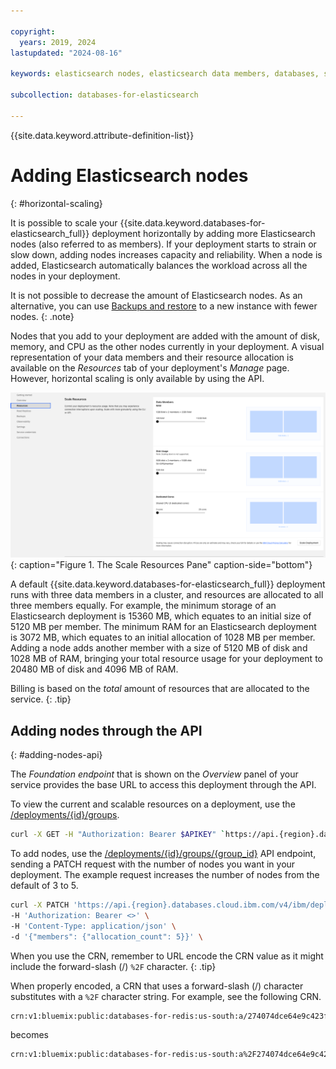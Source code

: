 ```yaml
---

copyright:
  years: 2019, 2024
lastupdated: "2024-08-16"

keywords: elasticsearch nodes, elasticsearch data members, databases, scaling, elasticsearch horizontal scaling

subcollection: databases-for-elasticsearch

---
```


{{site.data.keyword.attribute-definition-list}}


# Adding Elasticsearch nodes
{: #horizontal-scaling}

It is possible to scale your {{site.data.keyword.databases-for-elasticsearch_full}} deployment horizontally by adding more Elasticsearch nodes (also referred to as members). If your deployment starts to strain or slow down, adding nodes increases capacity and reliability. When a node is added, Elasticsearch automatically balances the workload across all the nodes in your deployment. 

It is not possible to decrease the amount of Elasticsearch nodes. As an alternative, you can use [Backups and restore](/docs/databases-for-elasticsearch?topic=databases-for-elasticsearch-dashboard-overview#dashboard-overview-backups-and-restore) to a new instance with fewer nodes.
{: .note}

Nodes that you add to your deployment are added with the amount of disk, memory, and CPU as the other nodes currently in your deployment. A visual representation of your data members and their resource allocation is available on the _Resources_ tab of your deployment's _Manage_ page. However, horizontal scaling is only available by using the API.

![The Scale Resources Pane in _Resources_](images/settings-scaling.png){: caption="Figure 1. The Scale Resources Pane" caption-side="bottom"}

A default {{site.data.keyword.databases-for-elasticsearch_full}} deployment runs with three data members in a cluster, and resources are allocated to all three members equally. For example, the minimum storage of an Elasticsearch deployment is 15360 MB, which equates to an initial size of 5120 MB per member. The minimum RAM for an Elasticsearch deployment is 3072 MB, which equates to an initial allocation of 1028 MB per member. Adding a node adds another member with a size of 5120 MB of disk and 1028 MB of RAM, bringing your total resource usage for your deployment to 20480 MB of disk and 4096 MB of RAM.

Billing is based on the _total_ amount of resources that are allocated to the service. 
{: .tip}

## Adding nodes through the API
{: #adding-nodes-api}

The _Foundation endpoint_ that is shown on the _Overview_ panel of your service provides the base URL to access this deployment through the API.

To view the current and scalable resources on a deployment, use the [/deployments/{id}/groups](https://cloud.ibm.com/apidocs/cloud-databases-api#get-currently-available-scaling-groups-from-a-depl).

```sh
curl -X GET -H "Authorization: Bearer $APIKEY" `https://api.{region}.databases.cloud.ibm.com/v4/ibm/deployments/{id}/groups'
```

To add nodes, use the [/deployments/{id}/groups/{group_id}](https://cloud.ibm.com/apidocs/cloud-databases-api#set-scaling-values-on-a-specified-group) API endpoint, sending a PATCH request with the number of nodes you want in your deployment. The example request increases the number of nodes from the default of 3 to 5.

```sh
curl -X PATCH 'https://api.{region}.databases.cloud.ibm.com/v4/ibm/deployments/{id}/groups/member' \
-H 'Authorization: Bearer <>' \
-H 'Content-Type: application/json' \
-d '{"members": {"allocation_count": 5}}' \
```

When you use the CRN, remember to URL encode the CRN value as it might include the forward-slash (/) `%2F` character. 
{: .tip}

When properly encoded, a CRN that uses a forward-slash (/) character substitutes with a `%2F` character string. For example, see the following CRN. 

```sh
crn:v1:bluemix:public:databases-for-redis:us-south:a/274074dce64e9c423ffc238516c755e1:29caf0e7-120f-4da8-9551-3abf57ebcfc7::
```
becomes

```sh
crn:v1:bluemix:public:databases-for-redis:us-south:a%2F274074dce64e9c423ffc238516c755e1:29caf0e7-120f-4da8-9551-3abf57ebcfc7::
``` 
